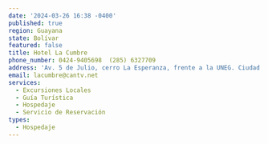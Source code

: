 ```yaml
---
date: '2024-03-26 16:38 -0400'
published: true
region: Guayana
state: Bolívar
featured: false
title: Hotel La Cumbre
phone_number: 0424-9405698  (285) 6327709
address: 'Av. 5 de Julio, cerro La Esperanza, frente a la UNEG. Ciudad Bolívar. Bolívar'
email: lacumbre@cantv.net
services:
  - Excursiones Locales
  - Guía Turística
  - Hospedaje
  - Servicio de Reservación
types:
  - Hospedaje
---
```


